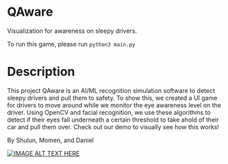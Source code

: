 # QAware
Visualization for awareness on sleepy drivers.


To run this game, please run `python3 main.py`

# Description

This project QAware is an AI/ML recognition simulation software to detect sleepy drivers and pull them to safety. To show this, we created a UI game for drivers to move around while we monitor the eye awareness level on the driver. Using OpenCV and facial recognition, we use these algorithms to detect if their eyes fall underneath a certain threshold to take ahold of their car and pull them over. Check out our demo to visually see how this works!

By Shulun, Momen, and Daniel

[![IMAGE ALT TEXT HERE](https://img.youtube.com/vi/YOUTUBE_VIDEO_ID_HERE/0.jpg)](https://www.youtube.com/watch?v=YOUTUBE_VIDEO_ID_HERE)
